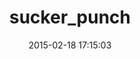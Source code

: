 ---
layout: post
title:  "sucker_punch"
repo:   "brandonhilkert/sucker_punch"
date:   2015-02-18 17:15:03
gemurl: https://github.com/brandonhilkert/sucker_punch
---